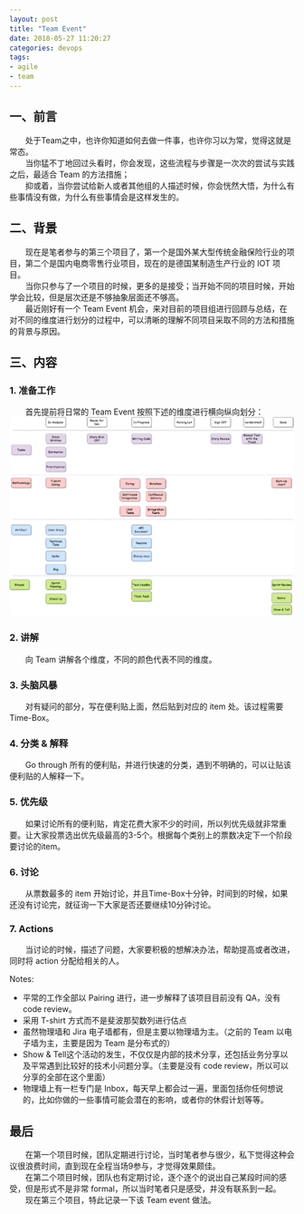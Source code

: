 ```yaml
---
layout: post
title: "Team Event"
date: 2018-05-27 11:20:27
categories: devops
tags: 
- agile
- team
---
```

## 一、前言
　　处于Team之中，也许你知道如何去做一件事，也许你习以为常，觉得这就是常态。  
　　当你猛不丁地回过头看时，你会发现，这些流程与步骤是一次次的尝试与实践之后，最适合 Team 的方法措施；  
　　抑或着，当你尝试给新人或者其他组的人描述时候，你会恍然大悟，为什么有些事情没有做，为什么有些事情会是这样发生的。

<!-- more -->
## 二、背景
　　现在是笔者参与的第三个项目了，第一个是国外某大型传统金融保险行业的项目，第二个是国内电商零售行业项目，现在的是德国某制造生产行业的 IOT 项目。  
　　当你只参与了一个项目的时候，更多的是接受；当开始不同的项目时候，开始学会比较，但是层次还是不够抽象层面还不够高。  
　　最近刚好有一个 Team Event 机会，来对目前的项目组进行回顾与总结，在对不同的维度进行划分的过程中，可以清晰的理解不同项目采取不同的方法和措施的背景与原因。

## 三、内容

### 1. 准备工作
　　首先提前将日常的 Team Event 按照下述的维度进行横向纵向划分：
　　![](/assets/img/2018/team-event.png)
### 2. 讲解
　　向 Team 讲解各个维度，不同的颜色代表不同的维度。
### 3. 头脑风暴
　　对有疑问的部分，写在便利贴上面，然后贴到对应的 item 处。该过程需要 Time-Box。
### 4. 分类 & 解释
　　Go through 所有的便利贴，并进行快速的分类，遇到不明确的，可以让贴该便利贴的人解释一下。
### 5. 优先级
　　如果讨论所有的便利贴，肯定花费大家不少的时间，所以列优先级就非常重要。让大家投票选出优先级最高的3-5个。根据每个类别上的票数决定下一个阶段要讨论的item。
### 6. 讨论
　　从票数最多的 item 开始讨论，并且Time-Box十分钟，时间到的时候，如果还没有讨论完，就征询一下大家是否还要继续10分钟讨论。
### 7. Actions
　　当讨论的时候，描述了问题，大家要积极的想解决办法，帮助提高或者改进，同时将 action 分配给相关的人。

Notes:
* 平常的工作全部以 Pairing 进行，进一步解释了该项目目前没有 QA，没有 code review。
* 采用 T-shirt 方式而不是斐波那契数列进行估点
* 虽然物理墙和 Jira 电子墙都有，但是主要以物理墙为主。（之前的 Team 以电子墙为主，主要是因为 Team 是分布式的）
* Show & Tell这个活动的发生，不仅仅是内部的技术分享，还包括业务分享以及平常遇到比较好的技术小问题分享。（主要是没有 code review，所以可以分享的全部在这个里面）
* 物理墙上有一栏专门是 Inbox，每天早上都会过一遍，里面包括你任何想说的，比如你做的一些事情可能会潜在的影响，或者你的休假计划等等。

## 最后
　　在第一个项目时候，团队定期进行讨论，当时笔者参与很少，私下觉得这种会议很浪费时间，直到现在全程当场9参与，才觉得效果颇佳。  
　　在第二个项目时候，团队也有定期讨论，逐个逐个的说出自己某段时间的感受，但是形式不是非常 formal，所以当时笔者只是感受，并没有联系到一起。  
　　现在第三个项目，特此记录一下该 Team event 做法。
